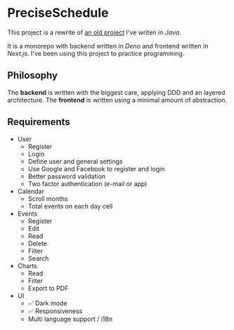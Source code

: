 # PreciseSchedule

This project is a rewrite of
[an old project](https://github.com/Joao-Arthur/CursoTecnico-TCC-PreciseSchedule)
I've writen in _Java_.

It is a monorepo with backend written in _Deno_ and frontend written
in _Next.js_. I've been using this project to practice programming.

## Philosophy

The **backend** is written with the biggest care, applying DDD and an
layered architecture. The **frontend** is written using a minimal
amount of abstraction.

## Requirements

- User
  - Register
  - Login
  - Define user and general settings
  - Use Google and Facebook to register and login
  - Better password validation
  - Two factor authentication (e-mail or app)
- Calendar
  - Scroll months
  - Total events on each day cell
- Events
  - Register
  - Edit
  - Read
  - Delete
  - Filter
  - Search
- Charts
  - Read
  - Filter
  - Export to PDF
- UI
  - ✅ Dark mode
  - ✅ Responsiveness
  - Multi language support / i18n
